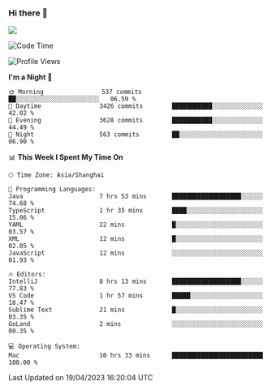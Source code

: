 ### Hi there 👋

<!--
**JJAYCHEN1e/jjaychen1e** is a ✨ _special_ ✨ repository because its `README.md` (this file) appears on your GitHub profile.

Here are some ideas to get you started:

- 🔭 I’m currently working on ...
- 🌱 I’m currently learning ...
- 👯 I’m looking to collaborate on ...
- 🤔 I’m looking for help with ...
- 💬 Ask me about ...
- 📫 How to reach me: ...
- 😄 Pronouns: ...
- ⚡ Fun fact: ...
-->

[![](https://github-readme-stats.vercel.app/api?username=jjaychen1e&show_icons=true)](https://github.com/jjaychen1e/github-readme-stats?count_private=true)

<!--START_SECTION:waka-->
![Code Time](http://img.shields.io/badge/Code%20Time-600%20hrs%2025%20mins-blue)

![Profile Views](http://img.shields.io/badge/Profile%20Views-1-blue)

**I'm a Night 🦉** 

```text
🌞 Morning                537 commits         ██░░░░░░░░░░░░░░░░░░░░░░░   06.59 % 
🌆 Daytime                3426 commits        ███████████░░░░░░░░░░░░░░   42.02 % 
🌃 Evening                3628 commits        ███████████░░░░░░░░░░░░░░   44.49 % 
🌙 Night                  563 commits         ██░░░░░░░░░░░░░░░░░░░░░░░   06.90 % 
```


📊 **This Week I Spent My Time On** 

```text
🕑︎ Time Zone: Asia/Shanghai

💬 Programming Languages: 
Java                     7 hrs 53 mins       ███████████████████░░░░░░   74.68 % 
TypeScript               1 hr 35 mins        ████░░░░░░░░░░░░░░░░░░░░░   15.06 % 
YAML                     22 mins             █░░░░░░░░░░░░░░░░░░░░░░░░   03.57 % 
XML                      12 mins             █░░░░░░░░░░░░░░░░░░░░░░░░   02.05 % 
JavaScript               12 mins             ░░░░░░░░░░░░░░░░░░░░░░░░░   01.93 % 

🔥 Editors: 
IntelliJ                 8 hrs 13 mins       ███████████████████░░░░░░   77.83 % 
VS Code                  1 hr 57 mins        █████░░░░░░░░░░░░░░░░░░░░   18.47 % 
Sublime Text             21 mins             █░░░░░░░░░░░░░░░░░░░░░░░░   03.35 % 
GoLand                   2 mins              ░░░░░░░░░░░░░░░░░░░░░░░░░   00.35 % 

💻 Operating System: 
Mac                      10 hrs 33 mins      █████████████████████████   100.00 % 
```


 Last Updated on 19/04/2023 16:20:04 UTC
<!--END_SECTION:waka-->
